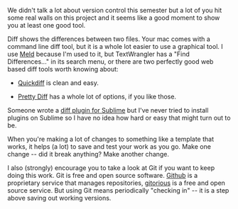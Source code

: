 We didn't talk a lot about version control this semester but a lot of you hit some real walls on this project and it seems like a good moment to show you at least one good tool.<!--more-->

Diff shows the differences between two files. Your mac comes with a command line diff tool, but it is a whole lot easier to use a graphical tool. I use <a href="http://meldmerge.org/">Meld</a> because I'm used to it, but TextWrangler has a "Find Differences..." in its search menu, or there are two perfectly good web based diff tools worth knowing about: 


* [Quickdiff](http://www.quickdiff.com/) is clean and easy.

* [Pretty Diff](http://prettydiff.com) has a whole lot of options, if you like those. 


Someone wrote a <a href="https://github.com/borysf/Sublimerge">diff plugin for Sublime</a> but I've never tried to install plugins on Sublime so I have no idea how hard or easy that might turn out to be.

When you're making a lot of changes to something like a template that works, it helps (a lot) to save and test your work as you go. Make one change -- did it break anything? Make another change.

I also (strongly) encourage you to take a look at Git if you want to keep doing this work. Git is free and open source software. <a href="http://mac.github.com/">Github</a> is a proprietary service that manages repositories, <a href="http://gitorious.org/about">gitorious</a> is a free and open source service. But using Git means periodically "checking in" -- it is a step above saving out working versions.  

